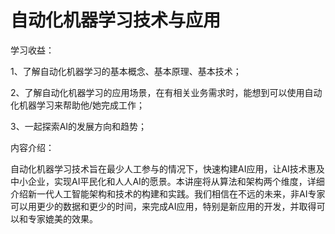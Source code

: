 # 自动化机器学习技术与应用

学习收益：

1、了解自动化机器学习的基本概念、基本原理、基本技术；

2、了解自动化机器学习的应用场景，在有相关业务需求时，能想到可以使用自动化机器学习来帮助他/她完成工作；

3、一起探索AI的发展方向和趋势；



内容介绍：

自动化机器学习技术旨在最少人工参与的情况下，快速构建AI应用，让AI技术惠及中小企业，实现AI平民化和人人AI的愿景。本讲座将从算法和架构两个维度，详细介绍新一代人工智能架构和技术的构建和实践。我们相信在不远的未来，非AI专家可以用更少的数据和更少的时间，来完成AI应用，特别是新应用的开发，并取得可以和专家媲美的效果。